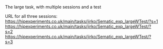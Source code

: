 The large task, with multiple sessions and a test

URL for all three sessions: <br />
https://hipexperiments.co.uk/main/tasks/jirko/Sematic_exp_largeWTest/?s=1 <br />
https://hipexperiments.co.uk/main/tasks/jirko/Sematic_exp_largeWTest/?s=2 <br />
https://hipexperiments.co.uk/main/tasks/jirko/Sematic_exp_largeWTest/?s=3 <br />
